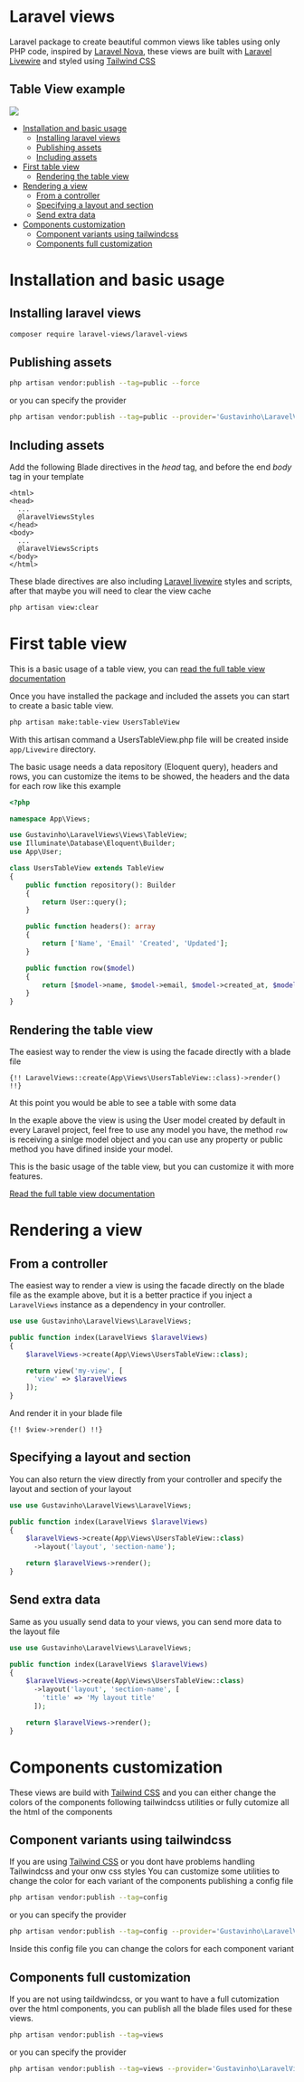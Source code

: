 # Laravel views

Laravel package to create beautiful common views like tables using only PHP code, inspired by [Laravel Nova](https://nova.laravel.com/), these views are built with [Laravel Livewire](https://laravel-livewire.com/) and styled using [Tailwind CSS](https://tailwindcss.com/)

## Table View example

![](doc/table.png)

- [Installation and basic usage](#installation-and-basic-usage)
    - [Installing laravel views](#installing-laravel-views)
    - [Publishing assets](#publishing-assets)
    - [Including assets](#including-assets)
- [First table view](#first-table-view)
    - [Rendering the table view](#rendering-the-table-view)
- [Rendering a view](#rendering-a-view)
    - [From a controller](#from-a-controller)
    - [Specifying a layout and section](#specifying-a-layout-and-section)
    - [Send extra data](send-extra-data)
- [Components customization](#components-customization)
    - [Component variants using tailwindcss](#using-tailwindcss)
    - [Components full customization](#using-tailwindcss)

# Installation and basic usage

## Installing laravel views
```bash
composer require laravel-views/laravel-views
```

## Publishing assets
```bash
php artisan vendor:publish --tag=public --force
```
or you can specify the provider
```bash
php artisan vendor:publish --tag=public --provider='Gustavinho\LaravelViews\LaravelViewsServiceProvider' --force
```

## Including assets
Add the following Blade directives in the *head* tag, and before the end *body* tag in your template
```blade
<html>
<head>
  ...
  @laravelViewsStyles
</head>
<body>
  ...
  @laravelViewsScripts
</body>
</html>
```
These blade directives are also including [Laravel livewire](https://laravel-livewire.com/) styles and scripts, after that maybe you will need to clear the view cache
```bash
php artisan view:clear
```

# First table view
This is a basic usage of a table view, you can [read the full table view documentation ](doc/table-view.md)


Once you have installed the package and included the assets you can start to create a basic table view.
```bash
php artisan make:table-view UsersTableView
```
With this artisan command a UsersTableView.php file will be created inside `app/Livewire` directory.

The basic usage needs a data repository (Eloquent query), headers and rows, you can customize the items to be showed, the headers and the data for each row like this example
```php
<?php

namespace App\Views;

use Gustavinho\LaravelViews\Views\TableView;
use Illuminate\Database\Eloquent\Builder;
use App\User;

class UsersTableView extends TableView
{
    public function repository(): Builder
    {
        return User::query();
    }

    public function headers(): array
    {
        return ['Name', 'Email' 'Created', 'Updated'];
    }

    public function row($model)
    {
        return [$model->name, $model->email, $model->created_at, $model->updated_at];
    }
}
```

## Rendering the table view
The easiest way to render the view is using the facade directly with a blade file
```blade
{!! LaravelViews::create(App\Views\UsersTableView::class)->render() !!}
```

At this point you would be able to see a table with some data

In the exaple above the view is using the User model created by default in every Laravel project, feel free to use any model you have, the method `row` is receiving a sinlge model object and you can use any property or public method you have difined inside your model.

This is the basic usage of the table view, but you can customize it with more features.

[Read the full table view documentation ](doc/table-view.md)

# Rendering a view

## From a controller

The easiest way to render a view is using the facade directly on the blade file as the example above,
but it is a better practice if you inject a `LaravelViews` instance as a dependency in your controller.

```php
use use Gustavinho\LaravelViews\LaravelViews;

public function index(LaravelViews $laravelViews)
{
    $laravelViews->create(App\Views\UsersTableView::class);

    return view('my-view', [
      'view' => $laravelViews
    ]);
}
```
And render it in your blade file
```blade
{!! $view->render() !!}
```

## Specifying a layout and section
You can also return the view directly from your controller and specify the layout and section of your layout
```php
use use Gustavinho\LaravelViews\LaravelViews;

public function index(LaravelViews $laravelViews)
{
    $laravelViews->create(App\Views\UsersTableView::class)
      ->layout('layout', 'section-name');

    return $laravelViews->render();
}
```

## Send extra data
Same as you usually send data to your views, you can send more data to the layout file
```php
use use Gustavinho\LaravelViews\LaravelViews;

public function index(LaravelViews $laravelViews)
{
    $laravelViews->create(App\Views\UsersTableView::class)
      ->layout('layout', 'section-name', [
        'title' => 'My layout title'
      ]);

    return $laravelViews->render();
}
```

# Components customization
These views are build with [Tailwind CSS](https://tailwindcss.com/) and you can either change the colors of the components following tailwindcss utilities or fully cutomize all the html of the components

## Component variants using tailwindcss
If you are using [Tailwind CSS](https://tailwindcss.com/) or you dont have problems handling Tailwindcss and your onw css styles You can customize some utilities to change the color for each variant of the components publishing a config file

```bash
php artisan vendor:publish --tag=config
```
or you can specify the provider
```bash
php artisan vendor:publish --tag=config --provider='Gustavinho\LaravelViews\LaravelViewsServiceProvider'
```

Inside this config file you can change the colors for each component variant

## Components full customization

If you are not using taildwindcss, or you want to have a full cutomization over the html components, you can publish all the blade files used for these views.

```bash
php artisan vendor:publish --tag=views
```
or you can specify the provider
```bash
php artisan vendor:publish --tag=views --provider='Gustavinho\LaravelViews\LaravelViewsServiceProvider'
```